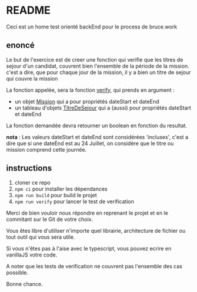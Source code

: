 # README #

Ceci est un home test orienté backEnd pour le process de bruce.work

## enoncé

Le but de l'exercice est de creer une fonction qui verifie que les titres de sejour d'un candidat, couvrent bien l'ensemble de la période de la mission. c'est a dire, que pour chaque jour de la mission, il y a bien un titre de sejour qui couvre la mission

La fonction appelée, sera la fonction [verify](./src/index.ts), qui prends en argument :

- un objet [Mission](./src/frame.ts) qui a pour propriétés dateStart et dateEnd
- un tableau d'objets [TitreDeSejour](./src/frame.ts) qui a (aussi) pour propriétés dateStart et dateEnd

La fonction demandée devra retourner un boolean en fonction du resultat.

__nota__ : Les valeurs dateStart et dateEnd sont considérées 'incluses', c'est a dire que si une dateEnd est au 24 Juillet, on considère que le titre ou mission comprend cette journée.

## instructions

1. cloner ce repo
2. `npm ci` pour installer les dépendances
3. `npm run build` pour build le projet
4. `npm run verify` pour lancer le test de verification


Merci de bien vouloir nous répondre en reprenant le projet et en le commitant sur le Git de votre choix.

Vous êtes libre d'utiliser n'importe quel librairie, architecture de fichier ou tout outil qui vous sera utile.

Si vous n'êtes pas à l'aise avec le typescript, vous pouvez ecrire en vanillaJS votre code.

A noter que les tests de verification ne couvrent pas l'ensemble des cas possible.

Bonne chance.